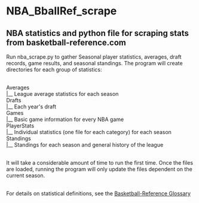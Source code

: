 # NBA_BballRef_scrape
## NBA statistics and python file for scraping stats from basketball-reference.com

Run nba_scrape.py to gather Seasonal player statistics, averages, draft records, game results, and 
seasonal standings.  The program will create directories for each group of statistics:

<br>Averages<br>
    |__ League average statistics for each season<br>
Drafts<br>
    |__ Each year's draft<br>
Games<br>
    |__ Basic game information for every NBA game<br>
PlayerStats<br>
    |__ Individual statistics (one file for each category) for each season<br>
Standings<br>
    |__ Standings for each season and general history of the league<br><br>
    
It will take a considerable amount of time to run the first time.  Once the files are loaded, 
running the program will only update the files dependent on the current season.

<br> For details on statistical definitions, see the 
[Basketball-Reference Glossary](https://www.basketball-reference.com/about/glossary.html)
